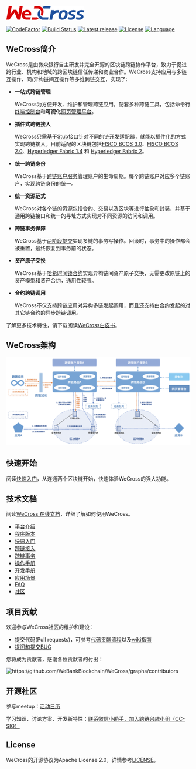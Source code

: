 ![](./docs/images/menu_logo_wecross.png)

[![CodeFactor](https://www.codefactor.io/repository/github/webankblockchain/wecross/badge)](https://www.codefactor.io/repository/github/webankblockchain/wecross) [![Build Status](https://travis-ci.org/WebankBlockchain/WeCross.svg?branch=dev)](https://travis-ci.org/WebankBlockchain/WeCross) [![Latest release](https://img.shields.io/github/release/WebankBlockchain/WeCross.svg)](https://github.com/WebankBlockchain/WeCross/releases/latest)
 [![License](https://img.shields.io/github/license/WebankBlockchain/WeCross)](https://www.apache.org/licenses/LICENSE-2.0) [![Language](https://img.shields.io/badge/Language-Java-blue.svg)](https://www.java.com)

## WeCross简介

WeCross是由微众银行自主研发并完全开源的区块链跨链协作平台，致力于促进跨行业、机构和地域的跨区块链信任传递和商业合作。WeCross支持应用与多链互操作、同/异构链间互操作等多维跨链交互，实现了:

- **一站式跨链管理**

    WeCross为方便开发、维护和管理跨链应用，配套多种跨链工具，包括命令行[终端控制台](https://github.com/WeBankBlockchain/WeCross-Console)和**可视化**[网页管理平台](https://github.com/WeBankBlockchain/WeCross-WebApp)。

- **插件式跨链接入**

    WeCross只需基于[Stub接口](https://wecross.readthedocs.io/zh_CN/latest/docs/dev/stub.html)针对不同的链开发适配器，就能以插件化的方式实现跨链接入。目前适配的区块链包括[FISCO BCOS 3.0](https://github.com/WeBankBlockchain/WeCross-BCOS3-Stub)、[FISCO BCOS 2.0](https://github.com/WeBankBlockchain/WeCross-BCOS2-Stub)、[Hyperledger Fabric 1.4](https://github.com/WeBankBlockchain/WeCross-Fabric1-Stub) 和 [Hyperledger Fabric 2](https://github.com/WeBankBlockchain/WeCross-Fabric2-Stub)。

- **统一跨链身份**

    WeCross基于[跨链账户服务](https://github.com/WeBankBlockchain/WeCross-Account-Manager)管理账户的生命周期。每个跨链账户对应多个链账户，实现跨链身份的统一。

- **统一资源范式**

    WeCross对各个链的资源包括合约、交易以及区块等进行抽象和封装，并基于通用跨链接口和统一的寻址方式实现对不同资源的访问和调用。

- **跨链事务保障**

    WeCross基于[两阶段提交](https://wecross.readthedocs.io/zh_CN/latest/docs/routine/xa.html)实现多链的事务写操作。回滚时，事务中的操作都会被重置，最终恢复到事务前的状态。

- **资产原子交换**

    WeCross基于[哈希时间锁合约](https://wecross.readthedocs.io/zh_CN/latest/docs/routine/htlc.html)实现异构链间资产原子交换，无需更改原链上的资产模型和资产合约，通用性较强。

- **合约跨链调用**

    WeCross不仅支持跨链应用对异构多链发起调用，而且还支持由合约发起的对其它链合约的异步[跨链调用](https://wecross.readthedocs.io/zh_CN/latest/docs/dev/interchain.html)。

了解更多技术特性，请下载阅读[WeCross白皮书](https://mp.weixin.qq.com/s/w0APEAonFXbOoinMJipPAA)。

## WeCross架构

![](./docs/images/architecture.png)


## 快速开始

阅读[快速入门](https://wecross.readthedocs.io/zh_CN/latest/docs/tutorial/demo/index.html)，从连通两个区块链开始，快速体验WeCross的强大功能。

## 技术文档

阅读[WeCross 在线文档](https://wecross.readthedocs.io/zh_CN/latest/)，详细了解如何使用WeCross。

- [平台介绍](https://wecross.readthedocs.io/zh_CN/latest/docs/introduction/introduction.html)
- [程序版本](https://wecross.readthedocs.io/zh_CN/latest/docs/version/index.html)
- [快速入门](https://wecross.readthedocs.io/zh_CN/latest/docs/tutorial/index.html)
- [跨链接入](https://wecross.readthedocs.io/zh_CN/latest/docs/stubs/index.html)
- [跨链事务](https://wecross.readthedocs.io/zh_CN/latest/docs/routine/index.html)
- [操作手册](https://wecross.readthedocs.io/zh_CN/latest/docs/manual/webApp.html)
- [开发手册](https://wecross.readthedocs.io/zh_CN/latest/docs/dev/sdkindex.html)
- [应用场景](https://wecross.readthedocs.io/zh_CN/latest/docs/scenarios/index.html)
- [FAQ](https://wecross.readthedocs.io/zh_CN/latest/docs/faq/faq.html)
- [社区](https://wecross.readthedocs.io/zh_CN/latest/docs/community/community.html)

## 项目贡献

欢迎参与WeCross社区的维护和建设：

- 提交代码(Pull requests)，可参考[代码贡献流程](CONTRIBUTING.md)以及[wiki指南](https://github.com/WeBankBlockchain/WeCross/wiki/%E8%B4%A1%E7%8C%AE%E4%BB%A3%E7%A0%81)
- [提问和提交BUG](https://github.com/WeBankBlockchain/WeCross/issues/new)

您将成为贡献者，感谢各位贡献者的付出：

<img src="https://contrib.rocks/image?repo=WeBankBlockchain/WeCross" alt="https://github.com/WeBankBlockchain/WeCross/graphs/contributors" style="zoom:100%;" />

## 开源社区

参与meetup：[活动日历](https://github.com/WeBankBlockchain/WeCross/wiki#%E6%B4%BB%E5%8A%A8%E6%97%A5%E5%8E%86)

学习知识、讨论方案、开发新特性：[联系微信小助手，加入跨链兴趣小组（CC-SIG）](https://wecross.readthedocs.io/zh_CN/latest/docs/community/cc-sig.html#id3)

## License

WeCross的开源协议为Apache License 2.0，详情参考[LICENSE](./LICENSE)。
